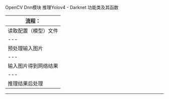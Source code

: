OpenCV Dnn模块 推理Yolov4 - Darknet 功能类及其函数

| 流程：
---|
| 读取配置（模型）文件
---|
| 预处理输入图片
---|
| 输入图片得到网络结果
---|
| 推理结果后处理
---
